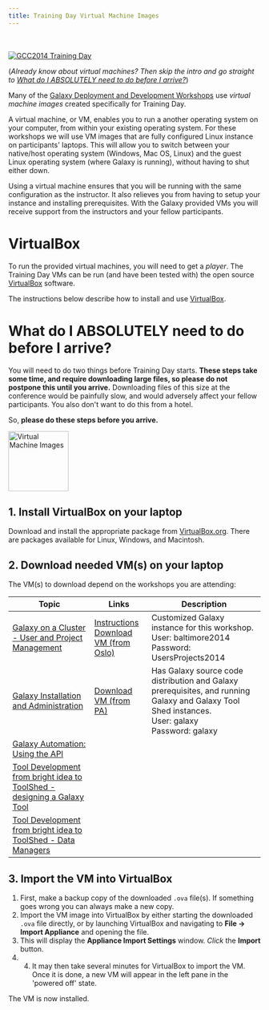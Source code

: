 ```yaml
---
title: Training Day Virtual Machine Images
---
```

<slot name="/events/gcc2014/header" />
<br /><br />



<slot name="/events/gcc2014/linkbox" />

<div class='left'><a href='/events/gcc2014/training-day/'><img src="/src/images/logos/GCC2014TDLogoSmall.png" alt="GCC2014 Training Day"  /></a></div>

(*Already know about virtual machines?  Then skip the intro and go straight to [What do I ABSOLUTELY need to do before I arrive?](/events/gcc2014/training-day/vms/#what-do-i-absolutely-need-to-do-before-i-arrive)*)

Many of the [Galaxy Deployment and Development Workshops](/events/gcc2014/training-day/#galaxy-deployment-and-development-workshops) use *virtual machine images* created specifically for Training Day.

A virtual machine, or VM, enables you to run a another operating system on your computer, from within your existing operating system. For these workshops we will use VM images that are fully configured Linux instance on participants' laptops. This will allow you to switch between your native/host operating system (Windows, Mac OS, Linux) and the guest Linux operating system (where Galaxy is running), without having to shut either down.

Using a virtual machine ensures that you will be running with the same configuration as the instructor. It also relieves you from having to setup your instance and installing prerequisites. With the Galaxy provided VMs you will receive support from the instructors and your fellow participants.

# VirtualBox

To run the provided virtual machines, you will need to get a *player*.  The Training Day VMs can be run (and have been tested with) the open source [VirtualBox](https://www.virtualbox.org/wiki/Downloads) software.

The instructions below describe how to install and use [VirtualBox](https://www.virtualbox.org/wiki/Downloads).

# What do I ABSOLUTELY need to do before I arrive?

You will need to do two things before Training Day starts. **These steps take some time, and require downloading large files, so please do not postpone this until you arrive.** Downloading files of this size at the conference would be painfully slow, and would adversely affect your fellow participants.  You also don't want to do this from a hotel.

So, **please do these steps before you arrive.**

<div class='right'><a href='https://www.virtualbox.org/wiki/Downloads'><img src="/src/images/logos/VirtualBox180.png" alt="Virtual Machine Images" width="120" /></a></div>

## 1. Install VirtualBox on your laptop

Download and install the appropriate package from [VirtualBox.org](https://www.virtualbox.org/wiki/Downloads).  There are packages available for Linux, Windows, and Macintosh.

## 2. Download needed VM(s) on your laptop

The VM(s) to download depend on the workshops you are attending:


| Topic |  Links  |  Description  |
| ----- | ------ | ------------ |
| [Galaxy on a Cluster - User and Project Management](/events/gcc2014/training-day/#galaxy-on-a-cluster-user-and-project-management) |  [Instructions](http://www.usit.uio.no/om/organisasjon/uav/itf/intern-doc/galaxy/virtualbox-installation.html) <br /> [Download VM (from Oslo)](http://folk.uio.no/nikolaiv/GCC2014-Users-Projects.ova)  |  Customized Galaxy instance for this workshop.<div class='indent'>User: baltimore2014<br />Password: UsersProjects2014</div>  |
| [Galaxy Installation and Administration](/events/gcc2014/training-day/#galaxy-installation-and-administration) |  [Download VM (from PA)](http://depot.galaxyproject.org/GCC2014.ova)  |  Has Galaxy source code distribution and Galaxy prerequisites, and running Galaxy and Galaxy Tool Shed instances.<div class='indent'>User: galaxy<br />Password: galaxy</div>  |
| [Galaxy Automation: Using the API](/events/gcc2014/training-day/#galaxy-automation-using-the-api) |
| [Tool Development from bright idea to ToolShed - designing a Galaxy Tool](/events/gcc2014/training-day/#tool-development-from-bright-idea-to-toolshed-designing-a-galaxy-tool) |
| [Tool Development from bright idea to ToolShed - Data Managers](/events/gcc2014/training-day/data-managers/) |

## 3. Import the VM into VirtualBox

1. First, make a backup copy of the downloaded `.ova` file(s). If something goes wrong you can always make a new copy.
1. Import the VM image into VirtualBox by either starting the downloaded `.ova` file directly, or by launching VirtualBox and navigating to **File &rarr; Import Appliance** and opening the file.
1. This will display the **Appliance Import Settings** window. *Click* the **Import** button.
1. 4. It may then take several minutes for VirtualBox to import the VM. Once it is done, a new VM will appear in the left pane in the 'powered off' state.

The VM is now installed.


<slot name="/events/gcc2014/footer" />
